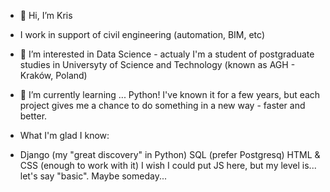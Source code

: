 - 👋 Hi, I’m Kris
- I work in support of civil engineering (automation, BIM, etc)
- 👀 I’m interested in Data Science - actualy I'm a student of postgraduate studies in Universyty of Science and Technology (known as AGH - Kraków, Poland) 
- 🌱 I’m currently learning ... Python! I've known it for a few years, but each project gives me a chance to do something in a new way - faster and better.

- What I'm glad I know:
- Django (my "great discovery" in Python)
  SQL (prefer Postgresq)
  HTML & CSS (enough to work with it)
  I wish I could put JS here, but my level is... let's say "basic". Maybe someday...


<!---
krzysieknaw/krzysieknaw is a ✨ special ✨ repository because its `README.md` (this file) appears on your GitHub profile.
You can click the Preview link to take a look at your changes.
--->
